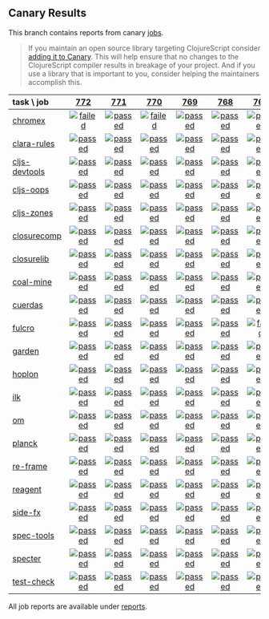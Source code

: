 ## Canary Results

This branch contains reports from canary [jobs](https://github.com/cljs-oss/canary/tree/jobs).

> If you maintain an open source library targeting ClojureScript consider [adding it to Canary](https://github.com/cljs-oss/canary/tree/master#how-to-participate). This will help ensure that no changes to the ClojureScript compiler results in breakage of your project. And if you use a library that is important to you, consider helping the maintainers accomplish this.

[//]: # (begin_overview_table)

| task \ job | <a href="reports/2019/01/14/job-000772-1.10.507-4d54c04" title="job #772 finished on 2019-01-14">772</a> | <a href="reports/2019/01/13/job-000771-1.10.507-4d54c04" title="job #771 finished on 2019-01-13">771</a> | <a href="reports/2019/01/12/job-000770-1.10.507-4d54c04" title="job #770 finished on 2019-01-12">770</a> | <a href="reports/2019/01/11/job-000769-1.10.558-6a0074a" title="job #769 finished on 2019-01-11">769</a> | <a href="reports/2019/01/11/job-000768-1.10.507-4d54c04" title="job #768 finished on 2019-01-11">768</a> | <a href="reports/2019/01/10/job-000767-1.10.507-4d54c04" title="job #767 finished on 2019-01-10">767</a> | <a href="reports/2019/01/10/job-000766-1.10.558-58848a9" title="job #766 finished on 2019-01-10">766</a> | <a href="reports/2019/01/09/job-000765-1.10.469-4e1a5f8" title="job #765 finished on 2019-01-09">765</a> | <a href="reports/2019/01/09/job-000764-1.10.559-fa3082c" title="job #764 finished on 2019-01-09">764</a> | <a href="reports/2019/01/09/job-000763-1.10.560-935652f" title="job #763 finished on 2019-01-09">763</a> |
| :--- | :---: | :---: | :---: | :---: | :---: | :---: | :---: | :---: | :---: | :---: |
| [chromex](https://github.com/binaryage/chromex) | <a href="reports/2019/01/14/job-000772-1.10.507-4d54c04#-chromex"><img title="failed" src="http://box.binaryage.com/s-failed.svg"><a> | <a href="reports/2019/01/13/job-000771-1.10.507-4d54c04#-chromex"><img title="passed" src="http://box.binaryage.com/s-passed.svg"><a> | <a href="reports/2019/01/12/job-000770-1.10.507-4d54c04#-chromex"><img title="failed" src="http://box.binaryage.com/s-failed.svg"><a> | <a href="reports/2019/01/11/job-000769-1.10.558-6a0074a#-chromex"><img title="passed" src="http://box.binaryage.com/s-passed.svg"><a> | <a href="reports/2019/01/11/job-000768-1.10.507-4d54c04#-chromex"><img title="passed" src="http://box.binaryage.com/s-passed.svg"><a> | <a href="reports/2019/01/10/job-000767-1.10.507-4d54c04#-chromex"><img title="passed" src="http://box.binaryage.com/s-passed.svg"><a> | <a href="reports/2019/01/10/job-000766-1.10.558-58848a9#-chromex"><img title="passed" src="http://box.binaryage.com/s-passed.svg"><a> | <a href="reports/2019/01/09/job-000765-1.10.469-4e1a5f8#-chromex"><img title="failed" src="http://box.binaryage.com/s-failed.svg"><a> | <a href="reports/2019/01/09/job-000764-1.10.559-fa3082c#-chromex"><img title="failed" src="http://box.binaryage.com/s-failed.svg"><a> | <a href="reports/2019/01/09/job-000763-1.10.560-935652f#-chromex"><img title="failed" src="http://box.binaryage.com/s-failed.svg"><a> |
| [clara-rules](https://github.com/cerner/clara-rules) | <a href="reports/2019/01/14/job-000772-1.10.507-4d54c04#-clara-rules"><img title="passed" src="http://box.binaryage.com/s-passed.svg"><a> | <a href="reports/2019/01/13/job-000771-1.10.507-4d54c04#-clara-rules"><img title="passed" src="http://box.binaryage.com/s-passed.svg"><a> | <a href="reports/2019/01/12/job-000770-1.10.507-4d54c04#-clara-rules"><img title="passed" src="http://box.binaryage.com/s-passed.svg"><a> | <a href="reports/2019/01/11/job-000769-1.10.558-6a0074a#-clara-rules"><img title="passed" src="http://box.binaryage.com/s-passed.svg"><a> | <a href="reports/2019/01/11/job-000768-1.10.507-4d54c04#-clara-rules"><img title="passed" src="http://box.binaryage.com/s-passed.svg"><a> | <a href="reports/2019/01/10/job-000767-1.10.507-4d54c04#-clara-rules"><img title="passed" src="http://box.binaryage.com/s-passed.svg"><a> | <a href="reports/2019/01/10/job-000766-1.10.558-58848a9#-clara-rules"><img title="passed" src="http://box.binaryage.com/s-passed.svg"><a> | <a href="reports/2019/01/09/job-000765-1.10.469-4e1a5f8#-clara-rules"><img title="passed" src="http://box.binaryage.com/s-passed.svg"><a> | <a href="reports/2019/01/09/job-000764-1.10.559-fa3082c#-clara-rules"><img title="passed" src="http://box.binaryage.com/s-passed.svg"><a> | <a href="reports/2019/01/09/job-000763-1.10.560-935652f#-clara-rules"><img title="passed" src="http://box.binaryage.com/s-passed.svg"><a> |
| [cljs-devtools](https://github.com/binaryage/cljs-devtools) | <a href="reports/2019/01/14/job-000772-1.10.507-4d54c04#-cljs-devtools"><img title="passed" src="http://box.binaryage.com/s-passed.svg"><a> | <a href="reports/2019/01/13/job-000771-1.10.507-4d54c04#-cljs-devtools"><img title="passed" src="http://box.binaryage.com/s-passed.svg"><a> | <a href="reports/2019/01/12/job-000770-1.10.507-4d54c04#-cljs-devtools"><img title="passed" src="http://box.binaryage.com/s-passed.svg"><a> | <a href="reports/2019/01/11/job-000769-1.10.558-6a0074a#-cljs-devtools"><img title="passed" src="http://box.binaryage.com/s-passed.svg"><a> | <a href="reports/2019/01/11/job-000768-1.10.507-4d54c04#-cljs-devtools"><img title="passed" src="http://box.binaryage.com/s-passed.svg"><a> | <a href="reports/2019/01/10/job-000767-1.10.507-4d54c04#-cljs-devtools"><img title="passed" src="http://box.binaryage.com/s-passed.svg"><a> | <a href="reports/2019/01/10/job-000766-1.10.558-58848a9#-cljs-devtools"><img title="passed" src="http://box.binaryage.com/s-passed.svg"><a> | <a href="reports/2019/01/09/job-000765-1.10.469-4e1a5f8#-cljs-devtools"><img title="passed" src="http://box.binaryage.com/s-passed.svg"><a> | <a href="reports/2019/01/09/job-000764-1.10.559-fa3082c#-cljs-devtools"><img title="passed" src="http://box.binaryage.com/s-passed.svg"><a> | <a href="reports/2019/01/09/job-000763-1.10.560-935652f#-cljs-devtools"><img title="passed" src="http://box.binaryage.com/s-passed.svg"><a> |
| [cljs-oops](https://github.com/binaryage/cljs-oops) | <a href="reports/2019/01/14/job-000772-1.10.507-4d54c04#-cljs-oops"><img title="passed" src="http://box.binaryage.com/s-passed.svg"><a> | <a href="reports/2019/01/13/job-000771-1.10.507-4d54c04#-cljs-oops"><img title="passed" src="http://box.binaryage.com/s-passed.svg"><a> | <a href="reports/2019/01/12/job-000770-1.10.507-4d54c04#-cljs-oops"><img title="passed" src="http://box.binaryage.com/s-passed.svg"><a> | <a href="reports/2019/01/11/job-000769-1.10.558-6a0074a#-cljs-oops"><img title="passed" src="http://box.binaryage.com/s-passed.svg"><a> | <a href="reports/2019/01/11/job-000768-1.10.507-4d54c04#-cljs-oops"><img title="passed" src="http://box.binaryage.com/s-passed.svg"><a> | <a href="reports/2019/01/10/job-000767-1.10.507-4d54c04#-cljs-oops"><img title="passed" src="http://box.binaryage.com/s-passed.svg"><a> | <a href="reports/2019/01/10/job-000766-1.10.558-58848a9#-cljs-oops"><img title="passed" src="http://box.binaryage.com/s-passed.svg"><a> | <a href="reports/2019/01/09/job-000765-1.10.469-4e1a5f8#-cljs-oops"><img title="failed" src="http://box.binaryage.com/s-failed.svg"><a> | <a href="reports/2019/01/09/job-000764-1.10.559-fa3082c#-cljs-oops"><img title="failed" src="http://box.binaryage.com/s-failed.svg"><a> | <a href="reports/2019/01/09/job-000763-1.10.560-935652f#-cljs-oops"><img title="failed" src="http://box.binaryage.com/s-failed.svg"><a> |
| [cljs-zones](https://github.com/binaryage/cljs-zones) | <a href="reports/2019/01/14/job-000772-1.10.507-4d54c04#-cljs-zones"><img title="passed" src="http://box.binaryage.com/s-passed.svg"><a> | <a href="reports/2019/01/13/job-000771-1.10.507-4d54c04#-cljs-zones"><img title="passed" src="http://box.binaryage.com/s-passed.svg"><a> | <a href="reports/2019/01/12/job-000770-1.10.507-4d54c04#-cljs-zones"><img title="passed" src="http://box.binaryage.com/s-passed.svg"><a> | <a href="reports/2019/01/11/job-000769-1.10.558-6a0074a#-cljs-zones"><img title="passed" src="http://box.binaryage.com/s-passed.svg"><a> | <a href="reports/2019/01/11/job-000768-1.10.507-4d54c04#-cljs-zones"><img title="passed" src="http://box.binaryage.com/s-passed.svg"><a> | <a href="reports/2019/01/10/job-000767-1.10.507-4d54c04#-cljs-zones"><img title="passed" src="http://box.binaryage.com/s-passed.svg"><a> | <a href="reports/2019/01/10/job-000766-1.10.558-58848a9#-cljs-zones"><img title="passed" src="http://box.binaryage.com/s-passed.svg"><a> | <a href="reports/2019/01/09/job-000765-1.10.469-4e1a5f8#-cljs-zones"><img title="passed" src="http://box.binaryage.com/s-passed.svg"><a> | <a href="reports/2019/01/09/job-000764-1.10.559-fa3082c#-cljs-zones"><img title="passed" src="http://box.binaryage.com/s-passed.svg"><a> | <a href="reports/2019/01/09/job-000763-1.10.560-935652f#-cljs-zones"><img title="passed" src="http://box.binaryage.com/s-passed.svg"><a> |
| [closurecomp](https://github.com/mfikes/closurecomp) | <a href="reports/2019/01/14/job-000772-1.10.507-4d54c04#-closurecomp"><img title="passed" src="http://box.binaryage.com/s-passed.svg"><a> | <a href="reports/2019/01/13/job-000771-1.10.507-4d54c04#-closurecomp"><img title="passed" src="http://box.binaryage.com/s-passed.svg"><a> | <a href="reports/2019/01/12/job-000770-1.10.507-4d54c04#-closurecomp"><img title="passed" src="http://box.binaryage.com/s-passed.svg"><a> | <a href="reports/2019/01/11/job-000769-1.10.558-6a0074a#-closurecomp"><img title="passed" src="http://box.binaryage.com/s-passed.svg"><a> | <a href="reports/2019/01/11/job-000768-1.10.507-4d54c04#-closurecomp"><img title="passed" src="http://box.binaryage.com/s-passed.svg"><a> | <a href="reports/2019/01/10/job-000767-1.10.507-4d54c04#-closurecomp"><img title="passed" src="http://box.binaryage.com/s-passed.svg"><a> | <a href="reports/2019/01/10/job-000766-1.10.558-58848a9#-closurecomp"><img title="passed" src="http://box.binaryage.com/s-passed.svg"><a> | <a href="reports/2019/01/09/job-000765-1.10.469-4e1a5f8#-closurecomp"><img title="failed" src="http://box.binaryage.com/s-failed.svg"><a> | <a href="reports/2019/01/09/job-000764-1.10.559-fa3082c#-closurecomp"><img title="passed" src="http://box.binaryage.com/s-passed.svg"><a> | <a href="reports/2019/01/09/job-000763-1.10.560-935652f#-closurecomp"><img title="unknown" src="http://box.binaryage.com/s-unknown.svg"><a> |
| [closurelib](https://github.com/mfikes/closurelib) | <a href="reports/2019/01/14/job-000772-1.10.507-4d54c04#-closurelib"><img title="passed" src="http://box.binaryage.com/s-passed.svg"><a> | <a href="reports/2019/01/13/job-000771-1.10.507-4d54c04#-closurelib"><img title="passed" src="http://box.binaryage.com/s-passed.svg"><a> | <a href="reports/2019/01/12/job-000770-1.10.507-4d54c04#-closurelib"><img title="passed" src="http://box.binaryage.com/s-passed.svg"><a> | <a href="reports/2019/01/11/job-000769-1.10.558-6a0074a#-closurelib"><img title="passed" src="http://box.binaryage.com/s-passed.svg"><a> | <a href="reports/2019/01/11/job-000768-1.10.507-4d54c04#-closurelib"><img title="passed" src="http://box.binaryage.com/s-passed.svg"><a> | <a href="reports/2019/01/10/job-000767-1.10.507-4d54c04#-closurelib"><img title="passed" src="http://box.binaryage.com/s-passed.svg"><a> | <a href="reports/2019/01/10/job-000766-1.10.558-58848a9#-closurelib"><img title="passed" src="http://box.binaryage.com/s-passed.svg"><a> | <a href="reports/2019/01/09/job-000765-1.10.469-4e1a5f8#-closurelib"><img title="passed" src="http://box.binaryage.com/s-passed.svg"><a> | <a href="reports/2019/01/09/job-000764-1.10.559-fa3082c#-closurelib"><img title="passed" src="http://box.binaryage.com/s-passed.svg"><a> | <a href="reports/2019/01/09/job-000763-1.10.560-935652f#-closurelib"><img title="passed" src="http://box.binaryage.com/s-passed.svg"><a> |
| [coal-mine](https://github.com/mfikes/coal-mine) | <a href="reports/2019/01/14/job-000772-1.10.507-4d54c04#-coal-mine"><img title="passed" src="http://box.binaryage.com/s-passed.svg"><a> | <a href="reports/2019/01/13/job-000771-1.10.507-4d54c04#-coal-mine"><img title="passed" src="http://box.binaryage.com/s-passed.svg"><a> | <a href="reports/2019/01/12/job-000770-1.10.507-4d54c04#-coal-mine"><img title="passed" src="http://box.binaryage.com/s-passed.svg"><a> | <a href="reports/2019/01/11/job-000769-1.10.558-6a0074a#-coal-mine"><img title="passed" src="http://box.binaryage.com/s-passed.svg"><a> | <a href="reports/2019/01/11/job-000768-1.10.507-4d54c04#-coal-mine"><img title="passed" src="http://box.binaryage.com/s-passed.svg"><a> | <a href="reports/2019/01/10/job-000767-1.10.507-4d54c04#-coal-mine"><img title="passed" src="http://box.binaryage.com/s-passed.svg"><a> | <a href="reports/2019/01/10/job-000766-1.10.558-58848a9#-coal-mine"><img title="passed" src="http://box.binaryage.com/s-passed.svg"><a> | <a href="reports/2019/01/09/job-000765-1.10.469-4e1a5f8#-coal-mine"><img title="failed" src="http://box.binaryage.com/s-failed.svg"><a> | <a href="reports/2019/01/09/job-000764-1.10.559-fa3082c#-coal-mine"><img title="passed" src="http://box.binaryage.com/s-passed.svg"><a> | <a href="reports/2019/01/09/job-000763-1.10.560-935652f#-coal-mine"><img title="passed" src="http://box.binaryage.com/s-passed.svg"><a> |
| [cuerdas](https://github.com/funcool/cuerdas) | <a href="reports/2019/01/14/job-000772-1.10.507-4d54c04#-cuerdas"><img title="passed" src="http://box.binaryage.com/s-passed.svg"><a> | <a href="reports/2019/01/13/job-000771-1.10.507-4d54c04#-cuerdas"><img title="passed" src="http://box.binaryage.com/s-passed.svg"><a> | <a href="reports/2019/01/12/job-000770-1.10.507-4d54c04#-cuerdas"><img title="passed" src="http://box.binaryage.com/s-passed.svg"><a> | <a href="reports/2019/01/11/job-000769-1.10.558-6a0074a#-cuerdas"><img title="passed" src="http://box.binaryage.com/s-passed.svg"><a> | <a href="reports/2019/01/11/job-000768-1.10.507-4d54c04#-cuerdas"><img title="passed" src="http://box.binaryage.com/s-passed.svg"><a> | <a href="reports/2019/01/10/job-000767-1.10.507-4d54c04#-cuerdas"><img title="passed" src="http://box.binaryage.com/s-passed.svg"><a> | <a href="reports/2019/01/10/job-000766-1.10.558-58848a9#-cuerdas"><img title="passed" src="http://box.binaryage.com/s-passed.svg"><a> | <a href="reports/2019/01/09/job-000765-1.10.469-4e1a5f8#-cuerdas"><img title="passed" src="http://box.binaryage.com/s-passed.svg"><a> | <a href="reports/2019/01/09/job-000764-1.10.559-fa3082c#-cuerdas"><img title="passed" src="http://box.binaryage.com/s-passed.svg"><a> | <a href="reports/2019/01/09/job-000763-1.10.560-935652f#-cuerdas"><img title="passed" src="http://box.binaryage.com/s-passed.svg"><a> |
| [fulcro](https://github.com/fulcrologic/fulcro) | <a href="reports/2019/01/14/job-000772-1.10.507-4d54c04#-fulcro"><img title="passed" src="http://box.binaryage.com/s-passed.svg"><a> | <a href="reports/2019/01/13/job-000771-1.10.507-4d54c04#-fulcro"><img title="passed" src="http://box.binaryage.com/s-passed.svg"><a> | <a href="reports/2019/01/12/job-000770-1.10.507-4d54c04#-fulcro"><img title="passed" src="http://box.binaryage.com/s-passed.svg"><a> | <a href="reports/2019/01/11/job-000769-1.10.558-6a0074a#-fulcro"><img title="passed" src="http://box.binaryage.com/s-passed.svg"><a> | <a href="reports/2019/01/11/job-000768-1.10.507-4d54c04#-fulcro"><img title="passed" src="http://box.binaryage.com/s-passed.svg"><a> | <a href="reports/2019/01/10/job-000767-1.10.507-4d54c04#-fulcro"><img title="failed" src="http://box.binaryage.com/s-failed.svg"><a> | <a href="reports/2019/01/10/job-000766-1.10.558-58848a9#-fulcro"><img title="passed" src="http://box.binaryage.com/s-passed.svg"><a> | <a href="reports/2019/01/09/job-000765-1.10.469-4e1a5f8#-fulcro"><img title="failed" src="http://box.binaryage.com/s-failed.svg"><a> | <a href="reports/2019/01/09/job-000764-1.10.559-fa3082c#-fulcro"><img title="failed" src="http://box.binaryage.com/s-failed.svg"><a> | <a href="reports/2019/01/09/job-000763-1.10.560-935652f#-fulcro"><img title="failed" src="http://box.binaryage.com/s-failed.svg"><a> |
| [garden](https://github.com/noprompt/garden) | <a href="reports/2019/01/14/job-000772-1.10.507-4d54c04#-garden"><img title="passed" src="http://box.binaryage.com/s-passed.svg"><a> | <a href="reports/2019/01/13/job-000771-1.10.507-4d54c04#-garden"><img title="passed" src="http://box.binaryage.com/s-passed.svg"><a> | <a href="reports/2019/01/12/job-000770-1.10.507-4d54c04#-garden"><img title="passed" src="http://box.binaryage.com/s-passed.svg"><a> | <a href="reports/2019/01/11/job-000769-1.10.558-6a0074a#-garden"><img title="passed" src="http://box.binaryage.com/s-passed.svg"><a> | <a href="reports/2019/01/11/job-000768-1.10.507-4d54c04#-garden"><img title="passed" src="http://box.binaryage.com/s-passed.svg"><a> | <a href="reports/2019/01/10/job-000767-1.10.507-4d54c04#-garden"><img title="passed" src="http://box.binaryage.com/s-passed.svg"><a> | <a href="reports/2019/01/10/job-000766-1.10.558-58848a9#-garden"><img title="passed" src="http://box.binaryage.com/s-passed.svg"><a> | <a href="reports/2019/01/09/job-000765-1.10.469-4e1a5f8#-garden"><img title="passed" src="http://box.binaryage.com/s-passed.svg"><a> | <a href="reports/2019/01/09/job-000764-1.10.559-fa3082c#-garden"><img title="passed" src="http://box.binaryage.com/s-passed.svg"><a> | <a href="reports/2019/01/09/job-000763-1.10.560-935652f#-garden"><img title="passed" src="http://box.binaryage.com/s-passed.svg"><a> |
| [hoplon](https://github.com/hoplon/hoplon) | <a href="reports/2019/01/14/job-000772-1.10.507-4d54c04#-hoplon"><img title="passed" src="http://box.binaryage.com/s-passed.svg"><a> | <a href="reports/2019/01/13/job-000771-1.10.507-4d54c04#-hoplon"><img title="passed" src="http://box.binaryage.com/s-passed.svg"><a> | <a href="reports/2019/01/12/job-000770-1.10.507-4d54c04#-hoplon"><img title="passed" src="http://box.binaryage.com/s-passed.svg"><a> | <a href="reports/2019/01/11/job-000769-1.10.558-6a0074a#-hoplon"><img title="passed" src="http://box.binaryage.com/s-passed.svg"><a> | <a href="reports/2019/01/11/job-000768-1.10.507-4d54c04#-hoplon"><img title="passed" src="http://box.binaryage.com/s-passed.svg"><a> | <a href="reports/2019/01/10/job-000767-1.10.507-4d54c04#-hoplon"><img title="passed" src="http://box.binaryage.com/s-passed.svg"><a> | <a href="reports/2019/01/10/job-000766-1.10.558-58848a9#-hoplon"><img title="passed" src="http://box.binaryage.com/s-passed.svg"><a> | <a href="reports/2019/01/09/job-000765-1.10.469-4e1a5f8#-hoplon"><img title="failed" src="http://box.binaryage.com/s-failed.svg"><a> | <a href="reports/2019/01/09/job-000764-1.10.559-fa3082c#-hoplon"><img title="failed" src="http://box.binaryage.com/s-failed.svg"><a> | <a href="reports/2019/01/09/job-000763-1.10.560-935652f#-hoplon"><img title="failed" src="http://box.binaryage.com/s-failed.svg"><a> |
| [ilk](https://github.com/mfikes/ilk) | <a href="reports/2019/01/14/job-000772-1.10.507-4d54c04#-ilk"><img title="passed" src="http://box.binaryage.com/s-passed.svg"><a> | <a href="reports/2019/01/13/job-000771-1.10.507-4d54c04#-ilk"><img title="passed" src="http://box.binaryage.com/s-passed.svg"><a> | <a href="reports/2019/01/12/job-000770-1.10.507-4d54c04#-ilk"><img title="passed" src="http://box.binaryage.com/s-passed.svg"><a> | <a href="reports/2019/01/11/job-000769-1.10.558-6a0074a#-ilk"><img title="passed" src="http://box.binaryage.com/s-passed.svg"><a> | <a href="reports/2019/01/11/job-000768-1.10.507-4d54c04#-ilk"><img title="passed" src="http://box.binaryage.com/s-passed.svg"><a> | <a href="reports/2019/01/10/job-000767-1.10.507-4d54c04#-ilk"><img title="passed" src="http://box.binaryage.com/s-passed.svg"><a> | <a href="reports/2019/01/10/job-000766-1.10.558-58848a9#-ilk"><img title="passed" src="http://box.binaryage.com/s-passed.svg"><a> | <a href="reports/2019/01/09/job-000765-1.10.469-4e1a5f8#-ilk"><img title="failed" src="http://box.binaryage.com/s-failed.svg"><a> | <a href="reports/2019/01/09/job-000764-1.10.559-fa3082c#-ilk"><img title="passed" src="http://box.binaryage.com/s-passed.svg"><a> | <a href="reports/2019/01/09/job-000763-1.10.560-935652f#-ilk"><img title="passed" src="http://box.binaryage.com/s-passed.svg"><a> |
| [om](https://github.com/omcljs/om) | <a href="reports/2019/01/14/job-000772-1.10.507-4d54c04#-om"><img title="passed" src="http://box.binaryage.com/s-passed.svg"><a> | <a href="reports/2019/01/13/job-000771-1.10.507-4d54c04#-om"><img title="passed" src="http://box.binaryage.com/s-passed.svg"><a> | <a href="reports/2019/01/12/job-000770-1.10.507-4d54c04#-om"><img title="passed" src="http://box.binaryage.com/s-passed.svg"><a> | <a href="reports/2019/01/11/job-000769-1.10.558-6a0074a#-om"><img title="passed" src="http://box.binaryage.com/s-passed.svg"><a> | <a href="reports/2019/01/11/job-000768-1.10.507-4d54c04#-om"><img title="passed" src="http://box.binaryage.com/s-passed.svg"><a> | <a href="reports/2019/01/10/job-000767-1.10.507-4d54c04#-om"><img title="passed" src="http://box.binaryage.com/s-passed.svg"><a> | <a href="reports/2019/01/10/job-000766-1.10.558-58848a9#-om"><img title="passed" src="http://box.binaryage.com/s-passed.svg"><a> | <a href="reports/2019/01/09/job-000765-1.10.469-4e1a5f8#-om"><img title="passed" src="http://box.binaryage.com/s-passed.svg"><a> | <a href="reports/2019/01/09/job-000764-1.10.559-fa3082c#-om"><img title="passed" src="http://box.binaryage.com/s-passed.svg"><a> | <a href="reports/2019/01/09/job-000763-1.10.560-935652f#-om"><img title="passed" src="http://box.binaryage.com/s-passed.svg"><a> |
| [planck](https://github.com/planck-repl/planck) | <a href="reports/2019/01/14/job-000772-1.10.507-4d54c04#-planck"><img title="passed" src="http://box.binaryage.com/s-passed.svg"><a> | <a href="reports/2019/01/13/job-000771-1.10.507-4d54c04#-planck"><img title="passed" src="http://box.binaryage.com/s-passed.svg"><a> | <a href="reports/2019/01/12/job-000770-1.10.507-4d54c04#-planck"><img title="passed" src="http://box.binaryage.com/s-passed.svg"><a> | <a href="reports/2019/01/11/job-000769-1.10.558-6a0074a#-planck"><img title="passed" src="http://box.binaryage.com/s-passed.svg"><a> | <a href="reports/2019/01/11/job-000768-1.10.507-4d54c04#-planck"><img title="passed" src="http://box.binaryage.com/s-passed.svg"><a> | <a href="reports/2019/01/10/job-000767-1.10.507-4d54c04#-planck"><img title="passed" src="http://box.binaryage.com/s-passed.svg"><a> | <a href="reports/2019/01/10/job-000766-1.10.558-58848a9#-planck"><img title="passed" src="http://box.binaryage.com/s-passed.svg"><a> | <a href="reports/2019/01/09/job-000765-1.10.469-4e1a5f8#-planck"><img title="failed" src="http://box.binaryage.com/s-failed.svg"><a> | <a href="reports/2019/01/09/job-000764-1.10.559-fa3082c#-planck"><img title="passed" src="http://box.binaryage.com/s-passed.svg"><a> | <a href="reports/2019/01/09/job-000763-1.10.560-935652f#-planck"><img title="passed" src="http://box.binaryage.com/s-passed.svg"><a> |
| [re-frame](https://github.com/Day8/re-frame) | <a href="reports/2019/01/14/job-000772-1.10.507-4d54c04#-re-frame"><img title="passed" src="http://box.binaryage.com/s-passed.svg"><a> | <a href="reports/2019/01/13/job-000771-1.10.507-4d54c04#-re-frame"><img title="passed" src="http://box.binaryage.com/s-passed.svg"><a> | <a href="reports/2019/01/12/job-000770-1.10.507-4d54c04#-re-frame"><img title="passed" src="http://box.binaryage.com/s-passed.svg"><a> | <a href="reports/2019/01/11/job-000769-1.10.558-6a0074a#-re-frame"><img title="passed" src="http://box.binaryage.com/s-passed.svg"><a> | <a href="reports/2019/01/11/job-000768-1.10.507-4d54c04#-re-frame"><img title="passed" src="http://box.binaryage.com/s-passed.svg"><a> | <a href="reports/2019/01/10/job-000767-1.10.507-4d54c04#-re-frame"><img title="passed" src="http://box.binaryage.com/s-passed.svg"><a> | <a href="reports/2019/01/10/job-000766-1.10.558-58848a9#-re-frame"><img title="passed" src="http://box.binaryage.com/s-passed.svg"><a> | <a href="reports/2019/01/09/job-000765-1.10.469-4e1a5f8#-re-frame"><img title="passed" src="http://box.binaryage.com/s-passed.svg"><a> | <a href="reports/2019/01/09/job-000764-1.10.559-fa3082c#-re-frame"><img title="passed" src="http://box.binaryage.com/s-passed.svg"><a> | <a href="reports/2019/01/09/job-000763-1.10.560-935652f#-re-frame"><img title="passed" src="http://box.binaryage.com/s-passed.svg"><a> |
| [reagent](https://github.com/reagent-project/reagent) | <a href="reports/2019/01/14/job-000772-1.10.507-4d54c04#-reagent"><img title="passed" src="http://box.binaryage.com/s-passed.svg"><a> | <a href="reports/2019/01/13/job-000771-1.10.507-4d54c04#-reagent"><img title="passed" src="http://box.binaryage.com/s-passed.svg"><a> | <a href="reports/2019/01/12/job-000770-1.10.507-4d54c04#-reagent"><img title="passed" src="http://box.binaryage.com/s-passed.svg"><a> | <a href="reports/2019/01/11/job-000769-1.10.558-6a0074a#-reagent"><img title="passed" src="http://box.binaryage.com/s-passed.svg"><a> | <a href="reports/2019/01/11/job-000768-1.10.507-4d54c04#-reagent"><img title="passed" src="http://box.binaryage.com/s-passed.svg"><a> | <a href="reports/2019/01/10/job-000767-1.10.507-4d54c04#-reagent"><img title="passed" src="http://box.binaryage.com/s-passed.svg"><a> | <a href="reports/2019/01/10/job-000766-1.10.558-58848a9#-reagent"><img title="passed" src="http://box.binaryage.com/s-passed.svg"><a> | <a href="reports/2019/01/09/job-000765-1.10.469-4e1a5f8#-reagent"><img title="passed" src="http://box.binaryage.com/s-passed.svg"><a> | <a href="reports/2019/01/09/job-000764-1.10.559-fa3082c#-reagent"><img title="passed" src="http://box.binaryage.com/s-passed.svg"><a> | <a href="reports/2019/01/09/job-000763-1.10.560-935652f#-reagent"><img title="passed" src="http://box.binaryage.com/s-passed.svg"><a> |
| [side-fx](https://github.com/cljsrn/side-fx) | <a href="reports/2019/01/14/job-000772-1.10.507-4d54c04#-side-fx"><img title="passed" src="http://box.binaryage.com/s-passed.svg"><a> | <a href="reports/2019/01/13/job-000771-1.10.507-4d54c04#-side-fx"><img title="passed" src="http://box.binaryage.com/s-passed.svg"><a> | <a href="reports/2019/01/12/job-000770-1.10.507-4d54c04#-side-fx"><img title="passed" src="http://box.binaryage.com/s-passed.svg"><a> | <a href="reports/2019/01/11/job-000769-1.10.558-6a0074a#-side-fx"><img title="passed" src="http://box.binaryage.com/s-passed.svg"><a> | <a href="reports/2019/01/11/job-000768-1.10.507-4d54c04#-side-fx"><img title="passed" src="http://box.binaryage.com/s-passed.svg"><a> | <a href="reports/2019/01/10/job-000767-1.10.507-4d54c04#-side-fx"><img title="passed" src="http://box.binaryage.com/s-passed.svg"><a> | <a href="reports/2019/01/10/job-000766-1.10.558-58848a9#-side-fx"><img title="passed" src="http://box.binaryage.com/s-passed.svg"><a> | <a href="reports/2019/01/09/job-000765-1.10.469-4e1a5f8#-side-fx"><img title="passed" src="http://box.binaryage.com/s-passed.svg"><a> | <a href="reports/2019/01/09/job-000764-1.10.559-fa3082c#-side-fx"><img title="passed" src="http://box.binaryage.com/s-passed.svg"><a> | <a href="reports/2019/01/09/job-000763-1.10.560-935652f#-side-fx"><img title="passed" src="http://box.binaryage.com/s-passed.svg"><a> |
| [spec-tools](https://github.com/metosin/spec-tools) | <a href="reports/2019/01/14/job-000772-1.10.507-4d54c04#-spec-tools"><img title="passed" src="http://box.binaryage.com/s-passed.svg"><a> | <a href="reports/2019/01/13/job-000771-1.10.507-4d54c04#-spec-tools"><img title="passed" src="http://box.binaryage.com/s-passed.svg"><a> | <a href="reports/2019/01/12/job-000770-1.10.507-4d54c04#-spec-tools"><img title="passed" src="http://box.binaryage.com/s-passed.svg"><a> | <a href="reports/2019/01/11/job-000769-1.10.558-6a0074a#-spec-tools"><img title="passed" src="http://box.binaryage.com/s-passed.svg"><a> | <a href="reports/2019/01/11/job-000768-1.10.507-4d54c04#-spec-tools"><img title="passed" src="http://box.binaryage.com/s-passed.svg"><a> | <a href="reports/2019/01/10/job-000767-1.10.507-4d54c04#-spec-tools"><img title="passed" src="http://box.binaryage.com/s-passed.svg"><a> | <a href="reports/2019/01/10/job-000766-1.10.558-58848a9#-spec-tools"><img title="passed" src="http://box.binaryage.com/s-passed.svg"><a> | <a href="reports/2019/01/09/job-000765-1.10.469-4e1a5f8#-spec-tools"><img title="failed" src="http://box.binaryage.com/s-failed.svg"><a> | <a href="reports/2019/01/09/job-000764-1.10.559-fa3082c#-spec-tools"><img title="failed" src="http://box.binaryage.com/s-failed.svg"><a> | <a href="reports/2019/01/09/job-000763-1.10.560-935652f#-spec-tools"><img title="failed" src="http://box.binaryage.com/s-failed.svg"><a> |
| [specter](https://github.com/nathanmarz/specter) | <a href="reports/2019/01/14/job-000772-1.10.507-4d54c04#-specter"><img title="passed" src="http://box.binaryage.com/s-passed.svg"><a> | <a href="reports/2019/01/13/job-000771-1.10.507-4d54c04#-specter"><img title="passed" src="http://box.binaryage.com/s-passed.svg"><a> | <a href="reports/2019/01/12/job-000770-1.10.507-4d54c04#-specter"><img title="passed" src="http://box.binaryage.com/s-passed.svg"><a> | <a href="reports/2019/01/11/job-000769-1.10.558-6a0074a#-specter"><img title="passed" src="http://box.binaryage.com/s-passed.svg"><a> | <a href="reports/2019/01/11/job-000768-1.10.507-4d54c04#-specter"><img title="passed" src="http://box.binaryage.com/s-passed.svg"><a> | <a href="reports/2019/01/10/job-000767-1.10.507-4d54c04#-specter"><img title="passed" src="http://box.binaryage.com/s-passed.svg"><a> | <a href="reports/2019/01/10/job-000766-1.10.558-58848a9#-specter"><img title="passed" src="http://box.binaryage.com/s-passed.svg"><a> | <a href="reports/2019/01/09/job-000765-1.10.469-4e1a5f8#-specter"><img title="passed" src="http://box.binaryage.com/s-passed.svg"><a> | <a href="reports/2019/01/09/job-000764-1.10.559-fa3082c#-specter"><img title="passed" src="http://box.binaryage.com/s-passed.svg"><a> | <a href="reports/2019/01/09/job-000763-1.10.560-935652f#-specter"><img title="passed" src="http://box.binaryage.com/s-passed.svg"><a> |
| [test-check](https://github.com/clojure/test.check) | <a href="reports/2019/01/14/job-000772-1.10.507-4d54c04#-test-check"><img title="passed" src="http://box.binaryage.com/s-passed.svg"><a> | <a href="reports/2019/01/13/job-000771-1.10.507-4d54c04#-test-check"><img title="passed" src="http://box.binaryage.com/s-passed.svg"><a> | <a href="reports/2019/01/12/job-000770-1.10.507-4d54c04#-test-check"><img title="passed" src="http://box.binaryage.com/s-passed.svg"><a> | <a href="reports/2019/01/11/job-000769-1.10.558-6a0074a#-test-check"><img title="passed" src="http://box.binaryage.com/s-passed.svg"><a> | <a href="reports/2019/01/11/job-000768-1.10.507-4d54c04#-test-check"><img title="passed" src="http://box.binaryage.com/s-passed.svg"><a> | <a href="reports/2019/01/10/job-000767-1.10.507-4d54c04#-test-check"><img title="passed" src="http://box.binaryage.com/s-passed.svg"><a> | <a href="reports/2019/01/10/job-000766-1.10.558-58848a9#-test-check"><img title="passed" src="http://box.binaryage.com/s-passed.svg"><a> | <a href="reports/2019/01/09/job-000765-1.10.469-4e1a5f8#-test-check"><img title="passed" src="http://box.binaryage.com/s-passed.svg"><a> | <a href="reports/2019/01/09/job-000764-1.10.559-fa3082c#-test-check"><img title="passed" src="http://box.binaryage.com/s-passed.svg"><a> | <a href="reports/2019/01/09/job-000763-1.10.560-935652f#-test-check"><img title="passed" src="http://box.binaryage.com/s-passed.svg"><a> |

[//]: # (end_overview_table)

All job reports are available under [reports](reports).
